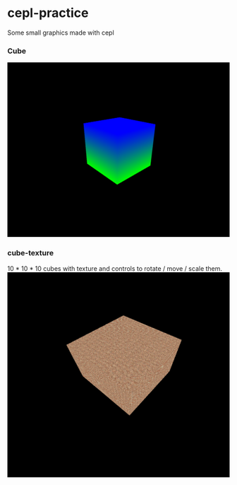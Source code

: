 # cepl-practice
Some small graphics made with cepl



### Cube

![image of cube](https://raw.githubusercontent.com/snells/cepl-practice/master/cube.png)



### cube-texture   
10 * 10 * 10 cubes with texture and controls to rotate / move / scale them.
![image of textured cube](https://raw.githubusercontent.com/snells/cepl-practice/master/cube-texture.png)
